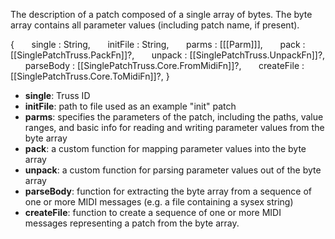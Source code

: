 The description of a patch composed of a single array of bytes. The byte array contains all parameter values (including patch name, if present).

{
      single : String,
      initFile : String,
      parms : \[[[Parm]]\],
      pack : [[SinglePatchTruss.PackFn]]?,
      unpack : [[SinglePatchTruss.UnpackFn]]?,
      parseBody : [[SinglePatchTruss.Core.FromMidiFn]]?,
      createFile : [[SinglePatchTruss.Core.ToMidiFn]]?,
}

* **single**: Truss ID
* **initFile**: path to file used as an example "init" patch
* **parms**: specifies the parameters of the patch, including the paths, value ranges, and basic info for reading and writing parameter values from the byte array
* **pack**: a custom function for mapping parameter values into the byte array
* **unpack**: a custom function for parsing parameter values out of the byte array
* **parseBody**: function for extracting the byte array from a sequence of one or more MIDI messages (e.g. a file containing a sysex string)
* **createFile**: function to create a sequence of one or more MIDI messages representing a patch from the byte array.
